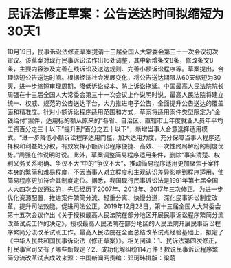 # 民诉法修正草案：公告送达时间拟缩短为30天1

10月19日，民事诉讼法修正草案提请十三届全国人大常委会第三十一次会议初次审议。该草案对现行民事诉讼法作出16处调整，其中新增条文8条，修改条文8条，主要内容涉及完善在线诉讼及送达规则、完善小额诉讼程序等。草案提出，合理缩短公告送达时间。根据经济社会发展变化，将公告送达期限从60天缩短为30天，进一步缩短审理周期，降低诉讼成本、防止诉讼拖延。中国最高人民法院院长周强在十三届全国人大常委会第三十一次会议上作说明时说，最高人民法院将建立统一、权威、规范的公告送达平台，大力推进电子公告，全面提升公告送达的覆盖面和精准度。针对小额诉讼程序适用范围和方式，草案将适用案件类型限定为“金钱给付”案件，适用标的额从原来的“各省、自治区、直辖市上年度就业人员年平均工资百分之三十以下”提升到“百分之五十以下”，新增当事人合意选择适用模式。“进一步降低小额诉讼程序适用门槛，加大适用力度，充分保障当事人程序选择权和利益处分权，有效发挥小额诉讼程序便捷、高效、一次性终局解纷的制度优势。”周强在作说明时说。此外，草案调整简易程序适用条件，删除“事实清楚、权利义务关系明确、争议不大”中的“争议不大”，推动简易程序适用更加聚焦于案件本身的繁简和难易程度，不因当事人对立程度和主观认识差异影响到程序适用，使简易程序更加符合其制度定位。据悉，我国现行民事诉讼法是1991年第七届全国人大四次会议通过的，先后经历了2007年、2012年、2017年三次修正。为进一步优化资源配置，推进案件繁简分流、轻重分离、快慢分道，深化民事诉讼制度改革，提升司法效能，促进司法公正，2019年12月28日，第十三届全国人大常委会第十五次会议作出《关于授权最高人民法院在部分地区开展民事诉讼程序繁简分流改革试点工作的决定》，授权最高人民法院在部分地区的人民法院开展民事诉讼程序繁简分流改革试点工作。最高人民法院在全面总结改革试点经验基础上，拟定了《中华人民共和国民事诉讼法（修正草案）》。相关阅读：1、民诉法第四次修正，打民事官司又有了哪些新规定？2、成功化解纠纷114万件！数说民事诉讼程序繁简分流改革试点成效来源：中国新闻网责编：邓珂玮排版：梁萌

